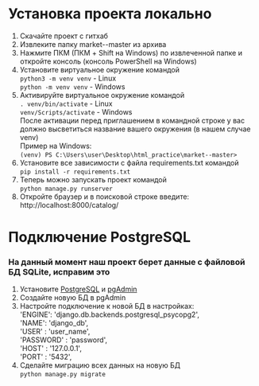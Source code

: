Установка проекта локально
=====================
1. Скачайте проект с гитхаб
2. Извлеките папку market--master из архива
3. Нажмите ПКМ (ПКМ + Shift на Windows) по извлеченной папке и откройте консоль (консоль PowerShell на Windows)
4. Установите виртуальное окружение командой  
`python3 -m venv venv` - Linux  
`python -m venv venv` - Windows
5. Активируйте виртуальное окружение командой  
`. venv/bin/activate` - Linux  
`venv/Scripts/activate` - Windows  
После активации перед приглашением в командной строке у вас должно высветиться название вашего окружения (в нашем случае venv)  
Пример на Windows:  
`(venv) PS C:\Users\user\Desktop\html_practice\market--master>`
7. Установите все зависимости с файла requirements.txt командой    
`pip install -r requirements.txt`
8. Теперь можно запускать проект командой  
`python manage.py runserver`
9. Откройте браузер и в поисковой строке введите: http://localhost:8000/catalog/
  
  
  
Подключение PostgreSQL
=====================
### На данный момент наш проект берет данные с файловой БД SQLite, исправим это
1. Установите [PostgreSQL](https://www.postgresql.org/download/) и [pgAdmin](https://www.pgadmin.org/download/)
2. Создайте новую БД в pgAdmin
3. Настройте подключение к новой БД в настройках:  
'ENGINE': 'django.db.backends.postgresql_psycopg2',  
'NAME': 'django_db',  
'USER' : 'user_name',  
'PASSWORD' : 'password',  
'HOST' : '127.0.0.1',  
'PORT' : '5432',
4. Сделайте миграцию всех данных на новую БД  
`python manage.py migrate`
